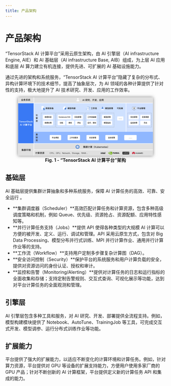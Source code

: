 ```yaml
---
title: 产品架构
---
```


# 产品架构

“TensorStack AI 计算平台”采用云原生架构，由 AI 引擎层（AI infrastructure Engine, AIE）和 AI 基础层（AI infrastructure Base, AIB）组成，为上层 AI 应用和底层 AI 算力建立有机连接，提供先进、可扩展的 AI 基础设施能力。

通过先进的架构和系统服务，“TensorStack AI 计算平台”隐藏了复杂的分布式、异构计算环境下的技术细节，提高了抽象层次，为 AI 领域的各种计算提供了针对性的支持，极大地提升了 AI 技术研究、开发、应用的工作效率。

<figure class="architecture">
    <img alt="TensorStack AI Platform Architecture" src="../assets/product-introduction/product/architecture.png" 
    style="box-shadow: 0px 0px 10px rgba(0,0,0,.5)"/>
<figcaption align = "center"><b>Fig. 1 - “TensorStack AI 计算平台”架构</b></figcaption>
</figure>

## 基础层

AI 基础层提供集群计算抽象和多种系统服务，保障 AI 计算任务的高效、可靠、安全运行 。

* **集群调度器（Scheduler）**高效匹配计算任务和计算资源，包含多种高级调度策略和机制，例如 Queue、优先级、资源抢占、资源配额、应用特性感知等。
* **并行计算任务支持（Jobs）**提供 API 使得各种类型的大规模 AI 计算可以方便的被开发、定义、运行、调试和管理。API 采用云原生方式，包含对 Big Data Processing、模型分布并行式训练、MPI 并行计算作业、通用并行计算作业等的支持。
* **工作流（Workflow）**支持用户定制多步骤复杂计算图（DAG）。
* **安全访问控制（Security）**保护平台的系统服务和用户计算负载的安全，提供对资源访问的身份认证、授权和审计。
* **监控和告警（Monitoring/Alerting）**提供对计算任务的日志和运行指标的全面收集和存储；支持定制告警规则、交互式查询、可视化展示等功能，达到对平台计算任务的全面观测和管理。

## 引擎层

AI 引擎层包含多种工具和服务，对 AI 研究、开发、部署提供全流程支持。例如，模型构建模块提供了 Notebook、AutoTune、TrainingJob 等工具，可完成交互式开发、模型调参、运行分布式训练作业等功能。

## 扩展能力
平台提供了强大的扩展能力，以适应不断变化的计算环境和计算任务。例如，针对算力资源，平台提供对 GPU 等设备的扩展支持能力，方便用户使用多家厂商的 GPU 产品；针对不断创新的 AI 计算框架，平台提供定义新的计算任务 API 和集成的能力。
